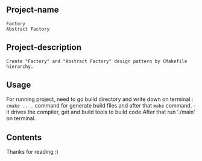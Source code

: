 ## Project-name
	Factory
	Abstract Factory

## Project-description
	Create "Factory" and "Abstract Factory" design pattern by CMakefile hierarchy.

## Usage
For running project, need to go build directory and  write down on terminal : `cmake .. .` command  for generate build files and after that `make` command. - it drives the compiler,
get and build tools to build code.After that run './main' on terminal.

## Contents
Thanks for reading :)
